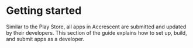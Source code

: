 # Getting started

Similar to the Play Store, all apps in Accrescent are submitted and updated by their developers.
This section of the guide explains how to set up, build, and submit apps as a developer.
